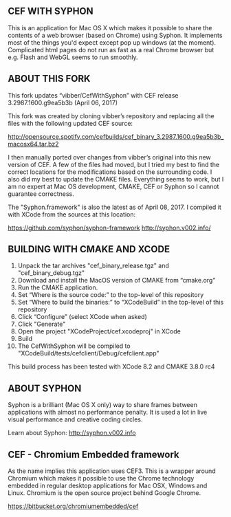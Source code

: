 CEF WITH SYPHON
---------------

This is an application for Mac OS X which makes it possible to share the contents of a web browser
(based on Chrome) using Syphon. It implements most of the things you'd expect except pop up windows
(at the moment). Complicated html pages do not run as fast as a real Chrome browser but e.g. Flash
and WebGL seems to run smoothly.

ABOUT THIS FORK
---------------

This fork updates “vibber/CefWithSyphon” with CEF release 3.2987.1600.g9ea5b3b (April 06, 2017)

This fork was created by cloning vibber’s repository and replacing all the files with the following
updated CEF source:

http://opensource.spotify.com/cefbuilds/cef_binary_3.2987.1600.g9ea5b3b_macosx64.tar.bz2 

I then manually ported over changes from vibber’s original into this new version of CEF. A few of
the files had moved, but I tried my best to find the correct locations for the modifications based on
the surrounding code. I also did my best to update the CMAKE files. Everything seems to work, but
I am no expert at Mac OS development, CMAKE, CEF or Syphon so I cannot guarantee correctness.

The "Syphon.framework" is also the latest as of April 08, 2017. I compiled it with XCode
from the sources at this location:

https://github.com/syphon/syphon-framework 
http://syphon.v002.info/

BUILDING WITH CMAKE AND XCODE
-----------------------------

1. Unpack the tar archives "cef_binary_release.tgz" and "cef_binary_debug.tgz"
2. Download and install the MacOS version of CMAKE from “cmake.org”
3. Run the CMAKE application.
4. Set “Where is the source code:” to the top-level of this repository
5. Set “Where to build the binaries:” to “XCodeBuild” in the top-level of this repository
6. Click “Configure” (select XCode when asked)
7. Click "Generate"
8. Open the project "XCodeProject/cef.xcodeproj" in XCode
9. Build
10. The CefWithSyphon will be compiled to "XCodeBuild/tests/cefclient/Debug/cefclient.app"

This build process has been tested with XCode 8.2 and CMAKE 3.8.0 rc4

ABOUT SYPHON
------------

Syphon is a brilliant (Mac OS X only) way to share frames between applications with almost no performance penalty. It is used a lot in live visual performance and creative coding circles.

Learn about Syphon: http://syphon.v002.info

CEF - Chromium Embedded framework
---------------------------------

As the name implies this application uses CEF3. This is a wrapper around Chromium which makes it possible to use the Chrome technology embedded in regular desktop applications for Mac OSX, Windows and Linux. Chromium is the open source project behind Google Chrome.

https://bitbucket.org/chromiumembedded/cef 

